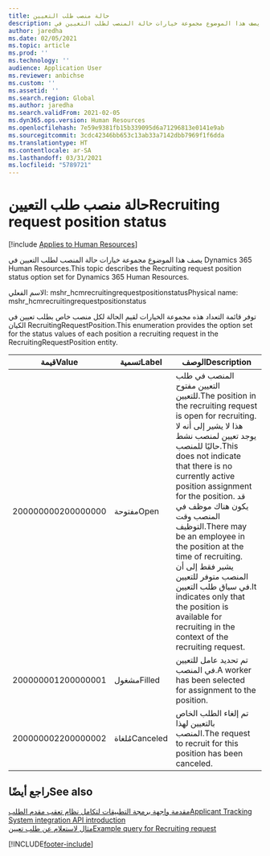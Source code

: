 ```yaml
---
title: حالة منصب طلب التعيين
description: يصف هذا الموضوع مجموعة خيارات حالة المنصب لطلب التعيين في Dynamics 365 Human Resources.
author: jaredha
ms.date: 02/05/2021
ms.topic: article
ms.prod: ''
ms.technology: ''
audience: Application User
ms.reviewer: anbichse
ms.custom: ''
ms.assetid: ''
ms.search.region: Global
ms.author: jaredha
ms.search.validFrom: 2021-02-05
ms.dyn365.ops.version: Human Resources
ms.openlocfilehash: 7e59e9381fb15b339095d6a71296813e0141e9ab
ms.sourcegitcommit: 3cdc42346bb653c13ab33a7142dbb7969f1f6dda
ms.translationtype: HT
ms.contentlocale: ar-SA
ms.lasthandoff: 03/31/2021
ms.locfileid: "5789721"
---
```

# <a name="recruiting-request-position-status"></a><span data-ttu-id="5c1a8-103">حالة منصب طلب التعيين</span><span class="sxs-lookup"><span data-stu-id="5c1a8-103">Recruiting request position status</span></span>

[!include [Applies to Human Resources](../includes/applies-to-hr.md)]

<span data-ttu-id="5c1a8-104">يصف هذا الموضوع مجموعة خيارات حالة المنصب لطلب التعيين في Dynamics 365 Human Resources.</span><span class="sxs-lookup"><span data-stu-id="5c1a8-104">This topic describes the Recruiting request position status option set for Dynamics 365 Human Resources.</span></span>

<span data-ttu-id="5c1a8-105">الاسم الفعلي: mshr_hcmrecruitingrequestpositionstatus</span><span class="sxs-lookup"><span data-stu-id="5c1a8-105">Physical name: mshr_hcmrecruitingrequestpositionstatus</span></span>

<span data-ttu-id="5c1a8-106">توفر قائمة التعداد هذه مجموعة الخيارات لقيم الحالة لكل منصب خاص بطلب تعيين في الكيان RecruitingRequestPosition.</span><span class="sxs-lookup"><span data-stu-id="5c1a8-106">This enumeration provides the option set for the status values of each position a recruiting request in the RecruitingRequestPosition entity.</span></span>

| <span data-ttu-id="5c1a8-107">قيمة</span><span class="sxs-lookup"><span data-stu-id="5c1a8-107">Value</span></span> | <span data-ttu-id="5c1a8-108">تسمية</span><span class="sxs-lookup"><span data-stu-id="5c1a8-108">Label</span></span> | <span data-ttu-id="5c1a8-109">الوصف</span><span class="sxs-lookup"><span data-stu-id="5c1a8-109">Description</span></span> |
| --- | --- | --- |
| <span data-ttu-id="5c1a8-110">200000000</span><span class="sxs-lookup"><span data-stu-id="5c1a8-110">200000000</span></span> | <span data-ttu-id="5c1a8-111">مفتوحة</span><span class="sxs-lookup"><span data-stu-id="5c1a8-111">Open</span></span> | <span data-ttu-id="5c1a8-112">المنصب في طلب التعيين مفتوح للتعيين.</span><span class="sxs-lookup"><span data-stu-id="5c1a8-112">The position in the recruiting request is open for recruiting.</span></span> <span data-ttu-id="5c1a8-113">هذا لا يشير إلى أنه لا يوجد تعيين لمنصب نشط حاليًا للمنصب.</span><span class="sxs-lookup"><span data-stu-id="5c1a8-113">This does not indicate that there is no currently active position assignment for the position.</span></span> <span data-ttu-id="5c1a8-114">قد يكون هناك موظف في المنصب وقت التوظيف.</span><span class="sxs-lookup"><span data-stu-id="5c1a8-114">There may be an employee in the position at the time of recruiting.</span></span> <span data-ttu-id="5c1a8-115">يشير فقط إلى أن المنصب متوفر للتعيين في سياق طلب التعيين.</span><span class="sxs-lookup"><span data-stu-id="5c1a8-115">It indicates only that the position is available for recruiting in the context of the recruiting request.</span></span> |
| <span data-ttu-id="5c1a8-116">200000001</span><span class="sxs-lookup"><span data-stu-id="5c1a8-116">200000001</span></span> | <span data-ttu-id="5c1a8-117">مشغول‬</span><span class="sxs-lookup"><span data-stu-id="5c1a8-117">Filled</span></span> | <span data-ttu-id="5c1a8-118">تم تحديد عامل للتعيين في المنصب.</span><span class="sxs-lookup"><span data-stu-id="5c1a8-118">A worker has been selected for assignment to the position.</span></span> |
| <span data-ttu-id="5c1a8-119">200000002</span><span class="sxs-lookup"><span data-stu-id="5c1a8-119">200000002</span></span> | <span data-ttu-id="5c1a8-120">مُلغاة</span><span class="sxs-lookup"><span data-stu-id="5c1a8-120">Canceled</span></span> | <span data-ttu-id="5c1a8-121">تم إلغاء الطلب الخاص بالتعيين لهذا المنصب.</span><span class="sxs-lookup"><span data-stu-id="5c1a8-121">The request to recruit for this position has been canceled.</span></span> |

## <a name="see-also"></a><span data-ttu-id="5c1a8-122">راجع أيضًا</span><span class="sxs-lookup"><span data-stu-id="5c1a8-122">See also</span></span>

[<span data-ttu-id="5c1a8-123">مقدمة واجهة برمجة التطبيقات لتكامل نظام تعقب مقدم الطلب</span><span class="sxs-lookup"><span data-stu-id="5c1a8-123">Applicant Tracking System integration API introduction</span></span>](hr-admin-integration-ats-api-introduction.md)<br>
[<span data-ttu-id="5c1a8-124">مثال لاستعلام عن طلب تعيين</span><span class="sxs-lookup"><span data-stu-id="5c1a8-124">Example query for Recruiting request</span></span>](hr-admin-integration-ats-api-recruiting-request-example-query.md)


[!INCLUDE[footer-include](../includes/footer-banner.md)]